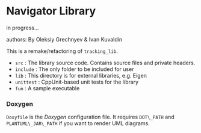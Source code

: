 Navigator Library
======
in progress...

authors: By Oleksiy Grechnyev & Ivan Kuvaldin

This is a remake/refactoring of `tracking_lib`.

* `src` : The library source code. Contains source files and private headers.
* `include` : The only folder to be included for user
* `lib` : This directory is for external libraries, e.g. Eigen
* `unittest` : CppUnit-based unit tests for the library
* `fun` : A sample executable

### Doxygen
`Doxyfile` is the *Doxygen* configuration file. It requires `DOT\_PATH` and
`PLANTUML\_JAR\_PATH` if you want to render UML diagrams.